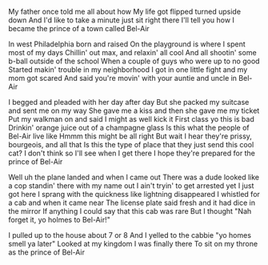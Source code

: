 My father once told me all about how
My life got flipped turned upside down
And I'd like to take a minute just sit right there
I'll tell you how I became the prince of a town called Bel-Air

In west Philadelphia born and raised
On the playground is where I spent most of my days
Chillin' out max, and relaxin' all cool
And all shootin' some b-ball outside of the school
When a couple of guys who were up to no good
Started makin' trouble in my neighborhood
I got in one little fight and my mom got scared
And said you're movin' with your auntie and uncle in Bel-Air

I begged and pleaded with her day after day
But she packed my suitcase and sent me on my way
She gave me a kiss and then she gave me my ticket
Put my walkman on and said I might as well kick it
First class yo this is bad
Drinkin' orange juice out of a champagne glass
Is this what the people of Bel-Air live like
Hmmm this might be all right
But wait I hear they're prissy, bourgeois, and all that
Is this the type of place that they just send this cool cat?
I don't think so I'll see when I get there
I hope they're prepared for the prince of Bel-Air

Well uh the plane landed and when I came out
There was a dude looked like a cop standin' there with my name out
I ain't tryin' to get arrested yet I just got here
I sprang with the quickness like lightning disappeared
I whistled for a cab and when it came near
The license plate said fresh and it had dice in the mirror
If anything I could say that this cab was rare
But I thought "Nah forget it, yo holmes to Bel-Air!"

I pulled up to the house about 7 or 8
And I yelled to the cabbie "yo homes smell ya later"
Looked at my kingdom I was finally there
To sit on my throne as the prince of Bel-Air
